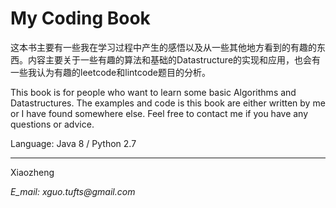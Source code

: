 # My Coding Book

这本书主要有一些我在学习过程中产生的感悟以及从一些其他地方看到的有趣的东西。内容主要关于一些有趣的算法和基础的Datastructure的实现和应用，也会有一些我认为有趣的leetcode和lintcode题目的分析。

This book is for people who want to learn some basic Algorithms and Datastructures. The examples and code is this book are either written by me or I have found somewhere else. Feel free to contact me if you have any questions or advice. 

Language: Java 8 / Python 2.7

---

Xiaozheng

_E\_mail: xguo.tufts@gmail.com_



